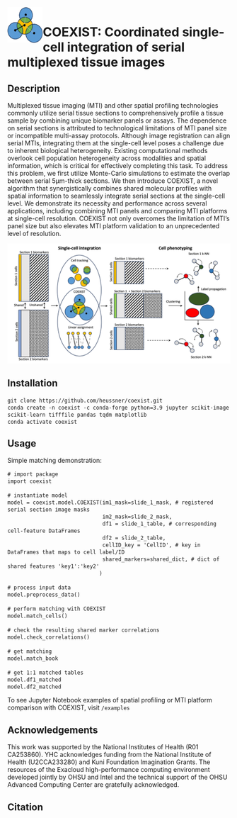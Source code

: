 <img align="left" width="80" height="80" src="assets/coexist.png" alt="icon">

# COEXIST: Coordinated single-cell integration of serial multiplexed tissue images

## Description

Multiplexed tissue imaging (MTI) and other spatial profiling technologies commonly utilize serial tissue sections to comprehensively profile a tissue sample by combining unique biomarker panels or assays. The dependence on serial sections is attributed to technological limitations of MTI panel size or incompatible multi-assay protocols. Although image registration can align serial MTIs, integrating them at the single-cell level poses a challenge due to inherent biological heterogeneity. Existing computational methods overlook cell population heterogeneity across modalities and spatial information, which is critical for effectively completing this task. To address this problem, we first utilize Monte-Carlo simulations to estimate the overlap between serial 5μm-thick sections. We then introduce COEXIST, a novel algorithm that synergistically combines shared molecular profiles with spatial information to seamlessly integrate serial sections at the single-cell level. We demonstrate its necessity and performance across several applications, including combining MTI panels and comparing MTI platforms at single-cell resolution. COEXIST not only overcomes the limitation of MTI’s panel size but also elevates MTI platform validation to an unprecedented level of resolution. 

![](assets/Figure1_abb.png)

## Installation
```
git clone https://github.com/heussner/coexist.git
conda create -n coexist -c conda-forge python=3.9 jupyter scikit-image scikit-learn tifffile pandas tqdm matplotlib
conda activate coexist
```

## Usage

Simple matching demonstration:
```
# import package
import coexist

# instantiate model
model = coexist.model.COEXIST(im1_mask=slide_1_mask, # registered serial section image masks
                              im2_mask=slide_2_mask,
                              df1 = slide_1_table, # corresponding cell-feature DataFrames
                              df2 = slide_2_table,
                              cellID_key = 'CellID', # key in DataFrames that maps to cell label/ID
                              shared_markers=shared_dict, # dict of shared features 'key1':'key2'
                             )

# process input data
model.preprocess_data()

# perform matching with COEXIST
model.match_cells()

# check the resulting shared marker correlations
model.check_correlations()

# get matching
model.match_book

# get 1:1 matched tables
model.df1_matched
model.df2_matched
```

To see Jupyter Notebook examples of spatial profiling or MTI platform comparison with COEXIST, visit ```/examples```

## Acknowledgements

This work was supported by the National Institutes of Health (R01 CA253860). YHC acknowledges funding from the National Institute of Health (U2CCA233280) and Kuni Foundation Imagination Grants. The resources of the Exacloud high-performance computing environment developed jointly by OHSU and Intel and the technical support of the OHSU Advanced Computing Center are gratefully acknowledged.

## Citation
